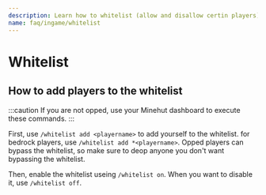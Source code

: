 ```yaml
---
description: Learn how to whitelist (allow and disallow certin players) on your server.
name: faq/ingame/whitelist
---
```


# Whitelist

## How to add players to the whitelist

:::caution
If you are not opped, use your Minehut dashboard to execute these commands.
:::

First, use `/whitelist add <playername>` to add yourself to the whitelist. for bedrock players, use `/whitelist add *<playername>`. Opped players can bypass the whitelist, so make sure to deop anyone you don't want bypassing the whitelist.

Then, enable the whitelist useing `/whitelist on`. When you want to disable it, use `/whitelist off`.
